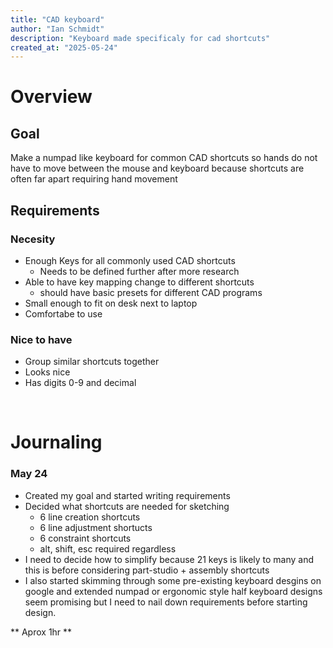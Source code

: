 ```yaml
---
title: "CAD keyboard"
author: "Ian Schmidt"
description: "Keyboard made specificaly for cad shortcuts"
created_at: "2025-05-24"
---
```


# Overview

## Goal
Make a numpad like keyboard for common CAD shortcuts so hands do not have to move between the mouse and keyboard because shortcuts are often far apart requiring hand movement

## Requirements
### Necesity
- Enough Keys for all commonly used CAD shortcuts
    - Needs to be defined further after more research
- Able to have key mapping change to different shortcuts
    - should have basic presets for different CAD programs
- Small enough to fit on desk next to laptop
- Comfortabe to use

### Nice to have
- Group similar shortcuts together
- Looks nice
- Has digits 0-9 and decimal 

<p> </p>

# Journaling

### May 24
- Created my goal and started writing requirements
- Decided what shortcuts are needed for sketching
    - 6 line creation shortcuts
    - 6 line adjustment shortucts
    - 6 constraint shortcuts
    - alt, shift, esc required regardless
- I need to decide how to simplify because 21 keys is likely to many and this is before considering part-studio + assembly shortcuts
- I also started skimming through some pre-existing keyboard desgins on google and extended numpad or ergonomic style half keyboard designs seem promising but I need to nail down requirements before starting design.

** Aprox 1hr **